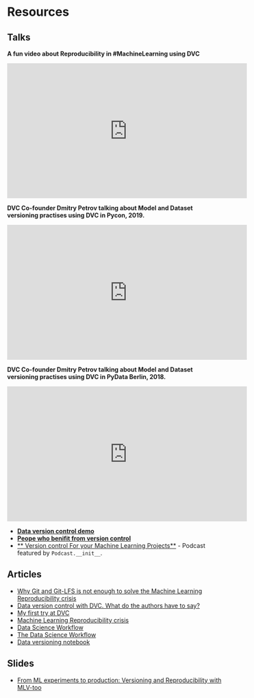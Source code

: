 # Resources

## Talks

**A fun video about Reproducibility in #MachineLearning using DVC**

<iframe width="560" height="315" src="https://www.youtube.com/embed/4h6I9_xeYA4"
frameborder="0" allow="accelerometer; autoplay; encrypted-media; gyroscope;
picture-in-picture" allowfullscreen></iframe>

**DVC Co-founder Dmitry Petrov talking about Model and Dataset versioning
practises using DVC in Pycon, 2019.**

<iframe width="560" height="315" src="https://www.youtube.com/embed/jkfh2PM5Sz8"
frameborder="0" allow="accelerometer; autoplay; encrypted-media; gyroscope;
picture-in-picture" allowfullscreen></iframe>

**DVC Co-founder Dmitry Petrov talking about Model and Dataset versioning
practises using DVC in PyData Berlin, 2018.**

<iframe width="560" height="315" src="https://www.youtube.com/embed/BneW7jgB298"
frameborder="0" allow="accelerometer; autoplay; encrypted-media; gyroscope;
picture-in-picture" allowfullscreen></iframe>

- [**Data version control demo**](https://www.youtube.com/watch?v=mOSFQblyOl4)
- [**Peope who benifit from version control**](https://www.youtube.com/watch?v=vEeiFth9SeE)
- [** Version control For your Machine Learning Projects**](https://www.pythonpodcast.com/data-version-control-episode-206/) -
  Podcast featured by `Podcast.__init__`.

## Articles

- [Why Git and Git-LFS is not enough to solve the Machine Learning Reproducibility crisis](https://towardsdatascience.com/why-git-and-git-lfs-is-not-enough-to-solve-the-machine-learning-reproducibility-crisis-f733b49e96e8)
- [Data version control with DVC. What do the authors have to say?](https://towardsdatascience.com/data-version-control-with-dvc-what-do-the-authors-have-to-say-3c3b10f27ee)
- [My first try at DVC](https://stdiff.net/MB2019051301.html)
- [Machine Learning Reproducibility crisis](https://petewarden.com/2018/03/19/the-machine-learning-reproducibility-crisis/)
- [Data Science Workflow](http://fouryears.eu/2018/11/29/the-data-science-workflow/)
- [The Data Science Workflow](https://towardsdatascience.com/the-data-science-workflow-43859db0415)
- [Data versioning notebook](https://www.kaggle.com/rtatman/kerneld4769833fe)

## Slides

- [From ML experiments to production: Versioning and Reproducibility with MLV-too](https://peopledoc.github.io/mlv-tools-tutorial/talks/pyData/presentation.html#/)
